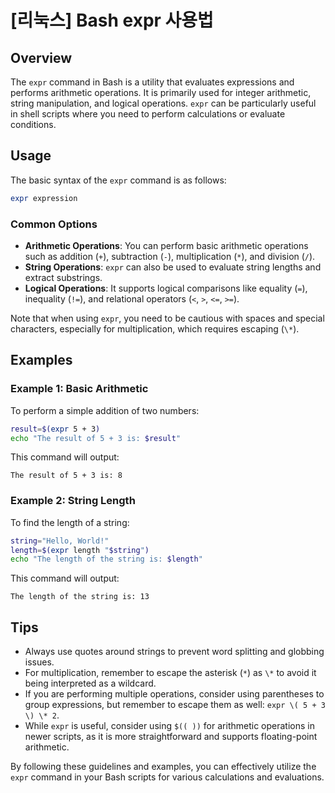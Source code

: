 # [리눅스] Bash expr 사용법

## Overview
The `expr` command in Bash is a utility that evaluates expressions and performs arithmetic operations. It is primarily used for integer arithmetic, string manipulation, and logical operations. `expr` can be particularly useful in shell scripts where you need to perform calculations or evaluate conditions.

## Usage
The basic syntax of the `expr` command is as follows:

```bash
expr expression
```

### Common Options
- **Arithmetic Operations**: You can perform basic arithmetic operations such as addition (`+`), subtraction (`-`), multiplication (`*`), and division (`/`).
- **String Operations**: `expr` can also be used to evaluate string lengths and extract substrings.
- **Logical Operations**: It supports logical comparisons like equality (`=`), inequality (`!=`), and relational operators (`<`, `>`, `<=`, `>=`).

Note that when using `expr`, you need to be cautious with spaces and special characters, especially for multiplication, which requires escaping (`\*`).

## Examples

### Example 1: Basic Arithmetic
To perform a simple addition of two numbers:

```bash
result=$(expr 5 + 3)
echo "The result of 5 + 3 is: $result"
```

This command will output:

```
The result of 5 + 3 is: 8
```

### Example 2: String Length
To find the length of a string:

```bash
string="Hello, World!"
length=$(expr length "$string")
echo "The length of the string is: $length"
```

This command will output:

```
The length of the string is: 13
```

## Tips
- Always use quotes around strings to prevent word splitting and globbing issues.
- For multiplication, remember to escape the asterisk (`*`) as `\*` to avoid it being interpreted as a wildcard.
- If you are performing multiple operations, consider using parentheses to group expressions, but remember to escape them as well: `expr \( 5 + 3 \) \* 2`.
- While `expr` is useful, consider using `$(( ))` for arithmetic operations in newer scripts, as it is more straightforward and supports floating-point arithmetic.

By following these guidelines and examples, you can effectively utilize the `expr` command in your Bash scripts for various calculations and evaluations.